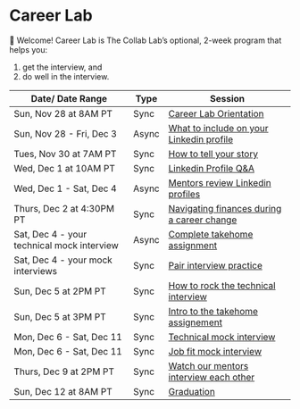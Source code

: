 # Career Lab

👋 Welcome! Career Lab is The Collab Lab’s optional, 2-week program that helps you:

1. get the interview, and
2. do well in the interview.

| Date/ Date Range | Type  | Session                                                                                                  |
| ---------------- | ----- | -------------------------------------------------------------------------------------------------------- |
| Sun, Nov 28 at 8AM PT | Sync  | [Career Lab Orientation](./session-docs/orientation.md)                                                  |
| Sun, Nov 28 - Fri, Dec 3 | Async | [What to include on your Linkedin profile](./session-docs/what-to-include-on-linkedin.md)                |
| Tues, Nov 30 at 7AM PT | Sync  | [How to tell your story](./session-docs/how-to-tell-your-story.md)                                       |
| Wed, Dec 1 at 10AM PT| Sync  | [Linkedin Profile Q&A](./session-docs/linkedin-qanda.md)                                                 |
| Wed, Dec 1 - Sat, Dec 4 | Async | [Mentors review Linkedin profiles](./session-docs/mentor-linkedin-review.md)                             |
| Thurs, Dec 2 at 4:30PM PT | Sync  | [Navigating finances during a career change](./session-docs/navigating-finances-during-career-change.md) |
| Sat, Dec 4 - your technical mock interview | Async | [Complete takehome assignment](./session-docs/complete-take-home-assignment.md)                          |
| Sat, Dec 4 - your mock interviews | Sync  | [Pair interview practice](./session-docs/pair-interview-practice.md)                                     |
| Sun, Dec 5 at 2PM PT | Sync  | [How to rock the technical interview](./session-docs/rock-the-technical-interview.md)                    |
| Sun, Dec 5 at 3PM PT | Sync  | [Intro to the takehome assignement](./session-docs/intro-to-take-home.md)                                |
| Mon, Dec 6 - Sat, Dec 11 | Sync  | [Technical mock interview](./session-docs/mock-interview-technical.md)                                   |
| Mon, Dec 6 - Sat, Dec 11 | Sync  | [Job fit mock interview](./session-docs/mock-interview-job-fit.md)                                       |
| Thurs, Dec 9 at 2PM PT | Sync  | [Watch our mentors interview each other](./session-docs/watch-mentors-interview.md)                      |
| Sun, Dec 12 at 8AM PT | Sync  | [Graduation](./session-docs/graduation.md)                                                               |

